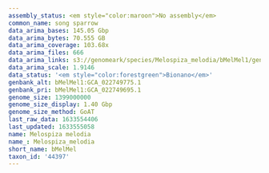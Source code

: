 ```yaml
---
assembly_status: <em style="color:maroon">No assembly</em>
common_name: song sparrow
data_arima_bases: 145.05 Gbp
data_arima_bytes: 70.555 GB
data_arima_coverage: 103.68x
data_arima_files: 666
data_arima_links: s3://genomeark/species/Melospiza_melodia/bMelMel1/genomic_data/arima/<br>
data_arima_scale: 1.9146
data_status: '<em style="color:forestgreen">Bionano</em>'
genbank_alt: bMelMel1:GCA_022749775.1
genbank_pri: bMelMel1:GCA_022749695.1
genome_size: 1399000000
genome_size_display: 1.40 Gbp
genome_size_method: GoAT
last_raw_data: 1633554406
last_updated: 1633555058
name: Melospiza melodia
name_: Melospiza_melodia
short_name: bMelMel
taxon_id: '44397'
---
```

